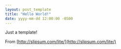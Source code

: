 ```yaml
---
layout: post_template
title: "Hello World!"
date: yyyy-mm-dd 12:00:00 -0500
---
```


Just a template!

From [http://slipsum.com/lite/](http://slipsum.com/lite/)
